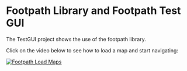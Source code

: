 # Footpath Library and Footpath Test GUI

The TestGUI project shows the use of the footpath library.

Click on the video below to see how to load a map and start navigating:

[![Footpath Load Maps](https://img.youtube.com/vi/XI09uTy8gjE/0.jpg)](https://youtu.be/XI09uTy8gjE)